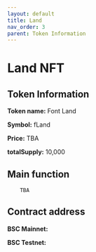 ```yaml
---
layout: default
title: Land
nav_order: 3
parent: Token Information
---
```

# Land NFT

## Token Information

**Token name:** Font Land

**Symbol:** fLand

**Price:** TBA

**totalSupply:** 10,000

## Main function

```
    TBA
```


## Contract address

**BSC Mainnet:** 

**BSC Testnet:**
